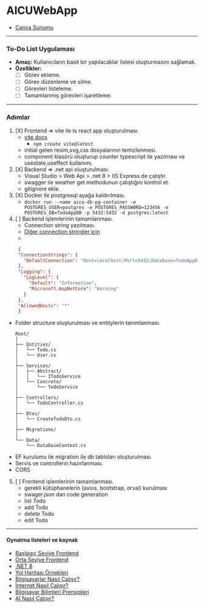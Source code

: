 # AICUWebApp
- [Canva Sunumu](https://www.canva.com/design/DAGWl0ZIGIA/yOqvzrhhqOGLPobf279_2w/edit)

----

### To-Do List Uygulaması
- **Amaç:** Kullanıcıların basit bir yapılacaklar listesi oluşturmasını sağlamak.
- **Özellikler:**
  - [ ] Görev ekleme.
  - [ ] Görev düzenleme ve silme.
  - [ ] Görevleri listeleme.
  - [ ] Tamamlanmış görevleri işaretleme.
----

### Adımlar
1. [X] Frontend => vite ile ts react app oluşturulması.
   - [vite docs](https://vite.dev/guide/)
     - ```npm create vite@latest```
   - initial gelen resim,svg,css dosyalarının temizlenmesi.
   - component klasörü oluşturup counter typescript ile yazılması ve usestate,useffect kullanımı.
2. [X] Backend => .net api oluşturulması.
   - Visual Studio > Web Api > .net 8 > IIS Express de çalıştır.
   - swagger ile weather get methodunun çalıştığını kontrol et.
   - gitignore ekle.
3. [X] Docker ile postgresql ayağa kaldırılması.
   - ```docker run --name aicu-db-pg-container -e POSTGRES_USER=postgres -e POSTGRES_PASSWORD=123456 -e POSTGRES_DB=TodoAppDB -p 5432:5432 -d postgres:latest```
4. [ ] Backend işlemlerinin tamamlanması.
   - Connection string yazılması.
   - [Diğer connection stringler için](https://www.connectionstrings.com/)
   - 
   ```json
    {
    "ConnectionStrings": {
      "DefaultConnection": "Host=localhost;Port=5432;Database=TodoAppDB;Username=postgres;Password=123456;"
    },
    "Logging": {
      "LogLevel": {
        "Default": "Information",
        "Microsoft.AspNetCore": "Warning"
      }
    },
    "AllowedHosts": "*"
    }
   ```
  - Folder structure oluşturulması ve entitylerin tanımlanması.
    ```
    Root/
    │
    ├── Entities/
    │   └── Todo.cs
    |   └── User.cs
    │
    ├── Services/
    │   ├── Abstract/
    │   │   └── ITodoService
    │   └── Concrete/
    │       └── TodoService
    │
    ├── Controllers/
    │   └── TodoController.cs
    │
    ├── Dtos/
    │   └── CreateTodoDto.cs
    │
    ├── Migrations/
    │
    └── Data/
        └── DatabaseContext.cs
    ```
  - EF kurulumu ile migration ile db tabloları oluşturulması.
  - Servis ve controllerın hazırlanması.
  - CORS
5. [ ] Frontend işlemlerinin tamamlanması.
   - gerekli kütüphanelerin (axios, bootstrap, orval) kurulması
   - swager.json dan code generation
   - list Todo
   - add Todo
   - delete Todo
   - edit Todo
----

#### Oynatma listeleri ve kaynak
- [Başlagıç Seviye Frontend](https://academy.patika.dev/tr/paths/baslangic-seviye-frontend-web-development-patikasi)
- [Orta Seviye Frontend](https://academy.patika.dev/tr/paths/orta-seviye-frontend-web-development-patikasi)
- [.NET 8](https://www.youtube.com/watch?v=b8fFRX0T38M&list=PLF1jhYUTnHo4xzSbrznUEAsIl7upw3X7K)
- [Yol Haritası Örnekleri](https://roadmap.sh/)
- [Bilgisayarlar Nasıl Çalışır?](https://www.youtube.com/watch?v=OAx_6-wdslM&list=PLzdnOPI1iJNcsRwJhvksEo1tJqjIqWbN-)
- [İnternet Nasıl Çalışır?](https://www.youtube.com/watch?v=Dxcc6ycZ73M&list=PLzdnOPI1iJNfMRZm5DDxco3UdsFegvuB7)
- [Bilgisayar Bilimleri Prensipleri](https://www.youtube.com/watch?v=15aqFQQVBWU&list=PLzdnOPI1iJNfV5ljCxR8BZWJRT_m_6CpB)
- [AI Nasıl Çalışır?](https://www.youtube.com/watch?v=Ok-xpKjKp2g&list=PLzdnOPI1iJNeehd1RXhnVMBFi1WhWLx_Y)
  